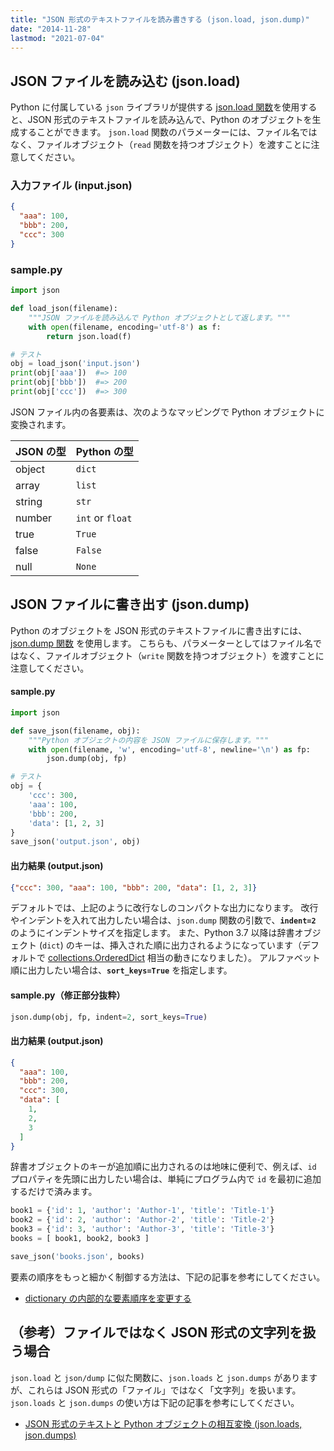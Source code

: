 ```yaml
---
title: "JSON 形式のテキストファイルを読み書きする (json.load, json.dump)"
date: "2014-11-28"
lastmod: "2021-07-04"
---
```


JSON ファイルを読み込む (json.load)
----

Python に付属している `json` ライブラリが提供する [json.load 関数](https://docs.python.org/ja/3/library/json.html#json.load)を使用すると、JSON 形式のテキストファイルを読み込んで、Python のオブジェクトを生成することができます。
`json.load` 関数のパラメーターには、ファイル名ではなく、ファイルオブジェクト（`read` 関数を持つオブジェクト）を渡すことに注意してください。

### 入力ファイル (input.json)

```json
{
  "aaa": 100,
  "bbb": 200,
  "ccc": 300
}
```

### sample.py

```python
import json

def load_json(filename):
    """JSON ファイルを読み込んで Python オブジェクトとして返します。"""
    with open(filename, encoding='utf-8') as f:
        return json.load(f)

# テスト
obj = load_json('input.json')
print(obj['aaa'])  #=> 100
print(obj['bbb'])  #=> 200
print(obj['ccc'])  #=> 300
```

JSON ファイル内の各要素は、次のようなマッピングで Python オブジェクトに変換されます。

| JSON の型 | Python の型 |
| ---- | ---- |
| object | `dict` |
| array | `list` |
| string | `str` |
| number | `int` or `float` |
| true | `True` |
| false | `False` |
| null | `None` |


JSON ファイルに書き出す (json.dump)
----

Python のオブジェクトを JSON 形式のテキストファイルに書き出すには、[json.dump 関数](https://docs.python.org/ja/3/library/json.html#json.dump) を使用します。
こちらも、パラメーターとしてはファイル名ではなく、ファイルオブジェクト（`write` 関数を持つオブジェクト）を渡すことに注意してください。

#### sample.py

```python
import json

def save_json(filename, obj):
    """Python オブジェクトの内容を JSON ファイルに保存します。"""
    with open(filename, 'w', encoding='utf-8', newline='\n') as fp:
        json.dump(obj, fp)

# テスト
obj = {
    'ccc': 300,
    'aaa': 100,
    'bbb': 200,
    'data': [1, 2, 3]
}
save_json('output.json', obj)
```

#### 出力結果 (output.json)

```json
{"ccc": 300, "aaa": 100, "bbb": 200, "data": [1, 2, 3]}
```

デフォルトでは、上記のように改行なしのコンパクトな出力になります。
改行やインデントを入れて出力したい場合は、`json.dump` 関数の引数で、__`indent=2`__ のようにインデントサイズを指定します。
また、Python 3.7 以降は辞書オブジェクト (`dict`) のキーは、挿入された順に出力されるようになっています（デフォルトで [collections.OrderedDict](https://docs.python.org/ja/3/library/collections.html#collections.OrderedDict) 相当の動きになりました）。
アルファベット順に出力したい場合は、__`sort_keys=True`__ を指定します。

#### sample.py（修正部分抜粋）

```python
json.dump(obj, fp, indent=2, sort_keys=True)
```

#### 出力結果 (output.json)

```json
{
  "aaa": 100,
  "bbb": 200,
  "ccc": 300,
  "data": [
    1,
    2,
    3
  ]
}
```

辞書オブジェクトのキーが追加順に出力されるのは地味に便利で、例えば、`id` プロパティを先頭に出力したい場合は、単純にプログラム内で `id` を最初に追加するだけで済みます。

```python
book1 = {'id': 1, 'author': 'Author-1', 'title': 'Title-1'}
book2 = {'id': 2, 'author': 'Author-2', 'title': 'Title-2'}
book3 = {'id': 3, 'author': 'Author-3', 'title': 'Title-3'}
books = [ book1, book2, book3 ]

save_json('books.json', books)
```

要素の順序をもっと細かく制御する方法は、下記の記事を参考にしてください。

- [dictionary の内部的な要素順序を変更する](../dictionary/ordered-dic.html)


（参考）ファイルではなく JSON 形式の文字列を扱う場合
----

`json.load` と `json/dump` に似た関数に、`json.loads` と `json.dumps` がありますが、これらは JSON 形式の「ファイル」ではなく「文字列」を扱います。
`json.loads` と `json.dumps` の使い方は下記の記事を参考にしてください。

- [JSON 形式のテキストと Python オブジェクトの相互変換 (json.loads, json.dumps)](../numstr/json-to-python.html)

